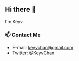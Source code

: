 ## Hi there 👋

I'm Keyv.

### 📫 Contact Me
- E-mail: [keyvchan@gmail.com](mailto://keyvchan@gmail.com)
- Twitter: [@KeyvChan](https://twitter.com/KeyvChan)
